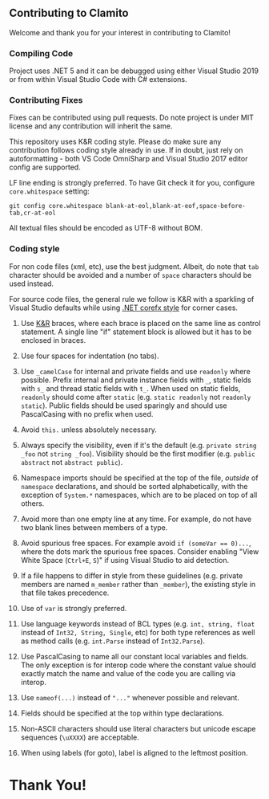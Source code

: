 ## Contributing to Clamito

Welcome and thank you for your interest in contributing to Clamito!


### Compiling Code

Project uses .NET 5 and it can be debugged using either Visual Studio 2019 or
from within Visual Studio Code with C# extensions.


### Contributing Fixes

Fixes can be contributed using pull requests. Do note project is under MIT
license and any contribution will inherit the same.

This repository uses K&R coding style. Please do make sure any contribution
follows coding style already in use. If in doubt, just rely on autoformatting -
both VS Code OmniSharp and Visual Studio 2017 editor config are supported.

LF line ending is strongly preferred. To have Git check it for you, configure
`core.whitespace` setting:

    git config core.whitespace blank-at-eol,blank-at-eof,space-before-tab,cr-at-eol

All textual files should be encoded as UTF-8 without BOM.


### Coding style

For non code files (xml, etc), use the best judgment. Albeit, do note that `tab`
character should be avoided and a number of `space` characters should be used
instead.

For source code files, the general rule we follow is K&R with a sparkling of
Visual Studio defaults while using [.NET corefx style](https://github.com/dotnet/corefx/blob/master/Documentation/coding-guidelines/coding-style.md)
for corner cases.

1.  Use [K&R](https://en.wikipedia.org/wiki/Indentation_style#K&R_style) braces,
    where each brace is placed on the same line as control statement. A single
    line "if" statement block is allowed but it has to be enclosed in braces.

2.  Use four spaces for indentation (no tabs).

3.  Use `_camelCase` for internal and private fields and use `readonly` where
    possible. Prefix internal and private instance fields with `_`, static
    fields with `s_` and thread static fields with `t_`. When used on static
    fields, `readonly` should come after `static` (e.g. `static readonly` not
    `readonly static`). Public fields should be used sparingly and should use
    PascalCasing with no prefix when used.

4.  Avoid `this.` unless absolutely necessary.

5.  Always specify the visibility, even if it's the default (e.g.
    `private string _foo` not `string _foo`). Visibility should be the first
    modifier (e.g. `public abstract` not `abstract public`).

6.  Namespace imports should be specified at the top of the file, *outside* of
    `namespace` declarations, and should be sorted alphabetically, with the
    exception of `System.*` namespaces, which are to be placed on top of all
    others.

7.  Avoid more than one empty line at any time. For example, do not have two
    blank lines between members of a type.

8.  Avoid spurious free spaces. For example avoid `if (someVar == 0)...`, where
    the dots mark the spurious free spaces. Consider enabling "View White Space
    (`Ctrl+E`, `S`)" if using Visual Studio to aid detection.

9.  If a file happens to differ in style from these guidelines (e.g. private
    members are named `m_member` rather than `_member`), the existing style in
    that file takes precedence.

10. Use of `var` is strongly preferred.

11. Use language keywords instead of BCL types (e.g. `int, string, float`
    instead of `Int32, String, Single`, etc) for both type references as well as
    method calls (e.g. `int.Parse` instead of `Int32.Parse`).

12. Use PascalCasing to name all our constant local variables and fields. The
    only exception is for interop code where the constant value should exactly
    match the name and value of the code you are calling via interop.

13. Use ```nameof(...)``` instead of ```"..."``` whenever possible and relevant.

14. Fields should be specified at the top within type declarations.

15. Non-ASCII characters should use literal characters but unicode escape
    sequences (`\uXXXX`) are acceptable.

16. When using labels (for goto), label is aligned to the leftmost position.


# Thank You!
